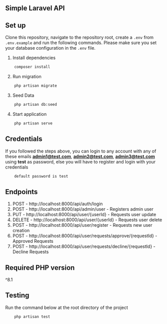 ## Simple Laravel API

## Set up
Clone this repository, navigate to the repository root, create a ``.env`` from ``.env.example`` and run the following commands. Please make sure you set your database configuration in the ``.env``
file.
1. Install dependencies
```bash
    composer install
```
2. Run migration
```bash
    php artisan migrate
```
3. Seed Data
```bash
    php artisan db:seed
```
4. Start application
```bash
    php artisan serve
```
## Credentials

If you followed the steps above, you can login to any account with any of these emails **admin1@test.com**, **admin2@test.com**, **admin3@test.com** using **test** as password, else you will have to register and login with your credentials

```bash
    default password is test
```

## Endpoints
1. POST - http://localhost:8000/api/auth/login
2. POST - http://localhost:8000/api/admin/user - Registers admin user
3. PUT - http://localhost:8000/api/user/{userId} - Requests user update
4. DELETE - http://localhost:8000/api/user/{userId} - Requests user delete
5. POST - http://localhost:8000/api/user/register - Requests new user creation
6. POST - http://localhost:8000/api/user/requests/approve/{requestId} - Approved Requests
7. POST - http://localhost:8000/api/user/requests/decline/{requestId} - Decline Requests

## Required PHP version
^8.1
## Testing
Run the command below at the root directory of the project
```bash
    php artisan test
```
